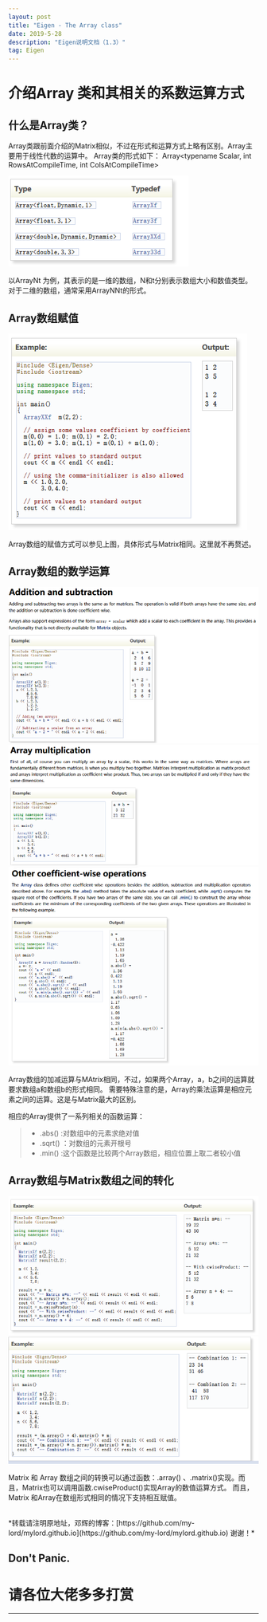 ```yaml
---
layout: post
title: "Eigen - The Array class"
date: 2019-5-28 
description: "Eigen说明文档（1.3）"
tag: Eigen 
---  
```


# 介绍Array 类和其相关的系数运算方式

## 什么是Array类？

Array类跟前面介绍的Matrix相似，不过在形式和运算方式上略有区别。Array主要用于线性代数的运算中。
Array类的形式如下：
Array<typename Scalar, int RowsAtCompileTime, int ColsAtCompileTime>

<img src="/doc_imgae/Eigen/3/1.png"> 

以ArrayNt 为例，其表示的是一维的数组，N和t分别表示数组大小和数值类型。对于二维的数组，通常采用ArrayNNt的形式。

## Array数组赋值

<img src="/doc_imgae/Eigen/3/2.png"> 

Array数组的赋值方式可以参见上图，具体形式与Matrix相同。这里就不再赘述。

## Array数组的数学运算

<img src="/doc_imgae/Eigen/3/3.png">

<img src="/doc_imgae/Eigen/3/4.png">  

<img src="/doc_imgae/Eigen/3/5.png"> 


Array数组的加减运算与MAtrix相同，不过，如果两个Array，a，b之间的运算就要求数组a和数组b的形式相同。
需要特殊注意的是，Array的乘法运算是相应元素之间的运算。这是与Matrix最大的区别。

相应的Array提供了一系列相关的函数运算：
> * .abs()  :对数组中的元素求绝对值
> * .sqrt() ：对数组的元素开根号
> * .min()  :这个函数是比较两个Array数组，相应位置上取二者较小值

## Array数组与Matrix数组之间的转化

<img src="/doc_imgae/Eigen/3/6.png">  

<img src="/doc_imgae/Eigen/3/7.png"> 

Matrix 和 Array 数组之间的转换可以通过函数：.array() 、.matrix()实现。而且，Matrix也可以调用函数.cwiseProduct()实现Array的数值运算方式。
而且，Matrix 和Array在数组形式相同的情况下支持相互赋值。


<br>
*转载请注明原地址，邓辉的博客：[https://github.com/my-lord/mylord.github.io](https://github.com/my-lord/mylord.github.io) 谢谢！*

Don't Panic.
-------------------------------------------

# 请各位大佬多多打赏


-------------------------------------------
